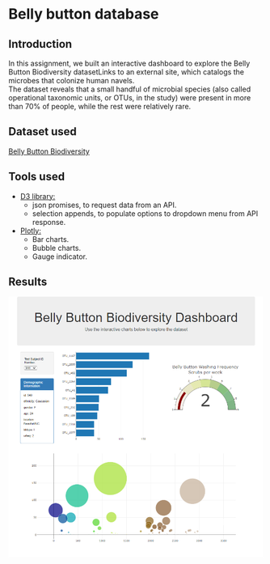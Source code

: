 # Belly button database
## Introduction
In this assignment, we built an interactive dashboard to explore the Belly Button Biodiversity datasetLinks to an external site, which catalogs the microbes that colonize human navels.   
The dataset reveals that a small handful of microbial species (also called operational taxonomic units, or OTUs, in the study) were present in more than 70% of people, while the rest were relatively rare.

## Dataset used
[Belly Button Biodiversity](http://robdunnlab.com/projects/belly-button-biodiversity/)

## Tools used
* [D3 library:](https://github.com/d3/d3/wiki)
    * json promises, to request data from an API.
    * selection appends, to populate options to dropdown menu from API response.
* [Plotly:](https://plotly.com/javascript/)
    * Bar charts.
    * Bubble charts.
    * Gauge indicator.
    
## Results
![Screenshot of site](images/screenshot.png)
